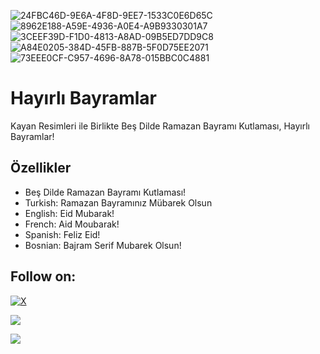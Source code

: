 ![24FBC46D-9E6A-4F8D-9EE7-1533C0E6D65C](https://github.com/eac0d3rx/Ramadan-Mubarak-Ramazan-Bayrami-Slider/assets/145233685/a88fe07c-c3dc-4c59-ae51-0cc6aac98e58)
![8962E188-A59E-4936-A0E4-A9B9330301A7](https://github.com/eac0d3rx/Ramadan-Mubarak-Ramazan-Bayrami-Slider/assets/145233685/3e2eb801-d9c8-4216-baeb-6298565f2502)
![3CEEF39D-F1D0-4813-A8AD-09B5ED7DD9C8](https://github.com/eac0d3rx/Ramadan-Mubarak-Ramazan-Bayrami-Slider/assets/145233685/fd559342-5825-47ec-82f6-32307dd9bcb9)
![A84E0205-384D-45FB-887B-5F0D75EE2071](https://github.com/eac0d3rx/Ramadan-Mubarak-Ramazan-Bayrami-Slider/assets/145233685/ceeb3b36-86cf-4ab5-9fc6-c8580c2736c8)
![73EEE0CF-C957-4696-8A78-015BBC0C4881](https://github.com/eac0d3rx/Ramadan-Mubarak-Ramazan-Bayrami-Slider/assets/145233685/84ab1442-e578-43ca-80d9-2a20e02a3bb9)

# Hayırlı Bayramlar
Kayan Resimleri ile Birlikte Beş Dilde Ramazan Bayramı Kutlaması, Hayırlı Bayramlar!

## Özellikler
- Beş Dilde Ramazan Bayramı Kutlaması!
- Turkish: Ramazan Bayramınız Mübarek Olsun
- English: Eid Mubarak!
- French: Aid Moubarak!
- Spanish: Feliz Eid!
- Bosnian: Bajram Serif Mubarek Olsun!

## Follow on:
[![X](https://img.shields.io/badge/X-black.svg?logo=X&logoColor=white)](https://x.com/zekayasaygiduy)
<p align="left">
<a href="https://github.com/eac0d3rx"><img src="https://img.shields.io/badge/GitHub-Follow%20on%20GitHub-inactive.svg?logo=github"></a>

<a href="https://t.me/iameac0d3rx"><img src="https://img.shields.io/badge/Telegram-Contact%20Telegram%20Profile-blue.svg?logo=telegram"></a>
</p><p align="left"> 
